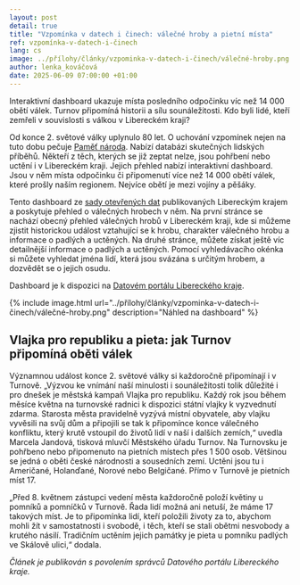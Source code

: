 ```yaml
---
layout: post
detail: true
title: "Vzpomínka v datech i činech: válečné hroby a pietní místa"
ref: vzpomínka-v-datech-i-činech
lang: cs
image: ../přílohy/články/vzpominka-v-datech-i-činech/válečné-hroby.png
author: lenka_kováčová
date: 2025-06-09 07:00:00 +01:00
---
```


Interaktivní dashboard ukazuje místa posledního odpočinku víc než 14 000 obětí válek.
Turnov připomíná historii a sílu sounáležitosti.
Kdo byli lidé, kteří zemřeli v souvislosti s válkou v Libereckém kraji?
<!--more-->

Od konce 2. světové války uplynulo 80 let.
O uchování vzpomínek nejen na tuto dobu pečuje [Paměť národa].
Nabízí databázi skutečných lidských příběhů.
Někteří z těch, kterých se již zeptat nelze, jsou pohřbení nebo uctění i v Libereckém kraji.
Jejich přehled nabízí interaktivní dashboard.
Jsou v něm místa odpočinku či připomenutí více než 14 000 obětí válek, které prošly naším regionem.
Nejvíce obětí je mezi vojíny a pěšáky.

Tento dashboard ze [sady otevřených dat] publikovaných Libereckým krajem a poskytuje přehled o válečných hrobech v něm.
Na první stránce se nachází obecný přehled válečných hrobů v Libereckém kraji, kde si můžeme zjistit historickou událost vztahující se k hrobu, charakter válečného hrobu a informace o padlých a uctěných.
Na druhé stránce, můžete získat ještě víc detailnější informace o padlých a uctěných.
Pomocí vyhledávacího okénka si můžete vyhledat jména lidí, která jsou svázána s určitým hrobem, a dozvědět se o jejich osudu.

Dashboard je k dispozici na [Datovém portálu Libereckého kraje].

{% include image.html url="../přílohy/články/vzpominka-v-datech-i-činech/válečné-hroby.png" description="Náhled na dashboard" %}


## Vlajka pro republiku a pieta: jak Turnov připomíná oběti válek

Významnou událost konce 2. světové války si každoročně připomínají i v Turnově.
„Výzvou ke vnímání naší minulosti i sounáležitosti tolik důležité i pro dnešek je městská kampaň Vlajka pro republiku.
Každý rok jsou během měsíce května na turnovské radnici k dispozici státní vlajky k vyzvednutí zdarma.
Starosta města pravidelně vyzývá místní obyvatele, aby vlajku vyvěsili na svůj dům a připojili se tak k připomínce konce válečného konfliktu, který krutě vstoupil do životů lidí v naší i dalších zemích,“ uvedla Marcela Jandová, tisková mluvčí Městského úřadu Turnov.
Na Turnovsku je pohřbeno nebo připomenuto na pietních místech přes 1 500 osob.
Většinou se jedná o oběti české národnosti a sousedních zemí.
Uctěni jsou tu i Američané, Holanďané, Norové nebo Belgičané.
Přímo v Turnově je pietních míst 17.

„Před 8. květnem zástupci vedení města každoročně položí květiny u pomníků a pomníčků v Turnově.
Řada lidí možná ani netuší, že máme 17 takových míst.
Je to připomínka lidí, kteří položili životy za to, abychom mohli žít v samostatnosti i svobodě, i těch, kteří se stali obětmi nesvobody a krutého násilí.
Tradičním uctěním jejich památky je pieta u pomníku padlých ve Skálově ulici,“ dodala.


*Článek je publikován s povolením správců Datového portálu Libereckého kraje.* 


[Paměť národa]: https://www.pametnaroda.cz/cs/archive "Paměť národa"
[sady otevřených dat]: https://www.datalk.cz/datasets/e7c67bee712f450783b490883fb6ff09_0/explore "Válečné hroby v Libereckém kraji"
[Datovém portálu Libereckého kraje]: https://www.datalk.cz/pages/dashboardy#kultura_kulturni_dedictvi "Dashboard"
